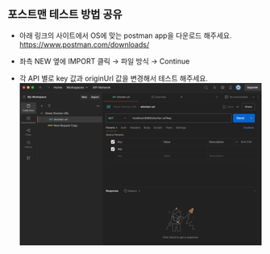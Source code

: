 ##  포스트맨 테스트 방법 공유

- 아래 링크의 사이트에서 OS에 맞는 postman app을 다운로드 해주세요. 
https://www.postman.com/downloads/

- 좌측 NEW 옆에 IMPORT 클릭 → 파일 방식 → Continue

- 각 API 별로 key 값과 originUrl 값을 변경해서 테스트 해주세요.  
![img.png](img.png)

